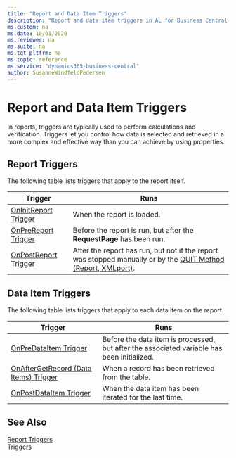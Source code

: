 ```yaml
---
title: "Report and Data Item Triggers"
description: "Report and data item triggers in AL for Business Central."
ms.custom: na
ms.date: 10/01/2020
ms.reviewer: na
ms.suite: na
ms.tgt_pltfrm: na
ms.topic: reference
ms.service: "dynamics365-business-central"
author: SusanneWindfeldPedersen
---
```


# Report and Data Item Triggers
In reports, triggers are typically used to perform calculations and verification. Triggers let you control how data is selected and retrieved in a more complex and effective way than you can achieve by using properties.  

## Report Triggers  
 The following table lists triggers that apply to the report itself.  

|Trigger|Runs|  
|-------------|--------------|  
|[OnInitReport Trigger](devenv-oninitreport-trigger.md)|When the report is loaded.|  
|[OnPreReport Trigger](devenv-onprereport-trigger.md)|Before the report is run, but after the **RequestPage** has been run.|  
|[OnPostReport Trigger](devenv-onpostreport-trigger.md)|After the report has run, but not if the report was stopped manually or by the [QUIT Method (Report, XMLport)](../methods-auto/library.md).|  

## Data Item Triggers  
 The following table lists triggers that apply to each data item on the report.  

|Trigger|Runs|  
|-------------|--------------|  
|[OnPreDataItem Trigger](devenv-onpredataitem-trigger.md)|Before the data item is processed, but after the associated variable has been initialized.|  
|[OnAfterGetRecord (Data Items) Trigger](devenv-onaftergetrecord-data-items-trigger.md)|When a record has been retrieved from the table.|  
|[OnPostDataItem Trigger](devenv-onpostdataitem-trigger.md)|When the data item has been iterated for the last time.|  

## See Also
  
[Report Triggers](devenv-report-triggers.md)  
[Triggers](devenv-triggers.md)
